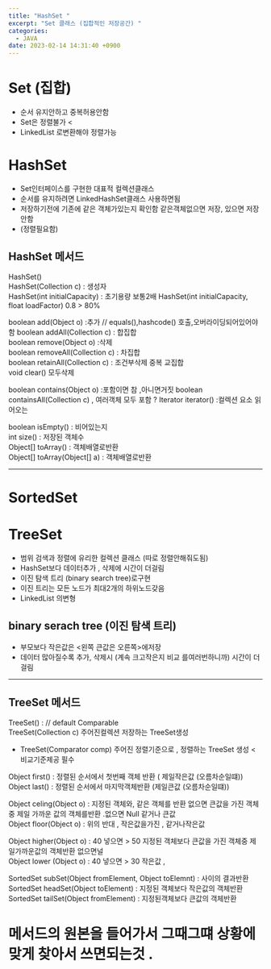 ```yaml
---
title: "HashSet "
excerpt: "Set 클래스 (집합적인 저장공간) "
categories:
  - JAVA
date: 2023-02-14 14:31:40 +0900
---
```



# Set (집합)
- 순서 유지안하고 중복허용안함 
- Set은 정렬불가 <
- LinkedList 로변환해야 정렬가능  

# HashSet
- Set인터페이스를 구현한 대표적 컬렉션클래스 
- 순서를 유지하려면 LinkedHashSet클래스 사용하면됨
- 저장하기전에 기존에 같은 객체가있는지 확인함 같은객체없으면 저장, 있으면 저장안함
- (정렬필요함)


## HashSet 메서드 
HashSet()    
HashSet(Collection c)  : 생성자  
HashSet(int initialCapacity)  : 초기용량 보통2배 
HashSet(int initialCapacity, float loadFactor) 0.8 > 80%   

boolean add(Object o) :추가   // equals(),hashcode() 호출,오버라이딩되어있어야함 
boolean addAll(Collection c) : 합집합  
boolean remove(Object o) :삭제  
boolean removeAll(Collection c) : 차집합   
boolean retainAll(Collection c) : 조건부삭제  중복 교집합  
void clear() 모두삭제  

boolean contains(Object o) :포함이면 참 ,아니면거짓 
boolean containsAll(Collection c) , 여러객체 모두 포함 ? 
Iterator iterator() :컬렉션 요소 읽어오는 

boolean isEmpty() : 비어있는지  
int size() : 저장된 객체수  
Object[] toArray() : 객체배열로반환  
Object[] toArray(Object[] a) : 객체배열로반환    

-------

# SortedSet 
# TreeSet
- 범위 검색과 정렬에 유리한 컬렉션 클래스 (따로 정렬안해줘도됨)
- HashSet보다 데이터추가 , 삭제에 시간이 더걸림 
- 이진 탐색 트리 (binary search tree)로구현 
- 이진 트리는 모든 노드가 최대2개의 하위노드갖음 
- LinkedList 의변형 

## binary serach tree (이진 탐색 트리)
- 부모보다 작은값은 <왼쪽 큰값은 오른쪽>에저장  
- 데이터 많아질수록 추가, 삭제시 (계속 크고작은지 비교 를여러번하니까) 시간이 더걸림 

-------

## TreeSet 메서드

TreeSet() : // default Comparable  
TreeSet(Collection c) 주어진컬렉션 저장하는 TreeSet생성  
- TreeSet(Comparator comp) 주어진 정렬기준으로 , 정렬하는 TreeSet 생성 < 비교기준제공 필수   

Object first() : 정렬된 순서에서 첫번째 객체 반환 ( 제일작은값 (오름차순일떄))  
Object last() : 정렬된 순서에서 마지막객체반환 (제일큰값 (오름차순일떄))  


Object celing(Object o) : 지정된 객체와, 같은 객체를 반환 없으면 큰값을 가진 객체중 제일 가까운 값의 객체를반환 .없으면 Null 같거나 큰값  
Object floor(Object o) : 위의 반대 , 작은값을가진 , 같거나작은값   

Object higher(Object o) : 40 넣으면 > 50 지정된 객체보다 큰값을 가진 객체중 제일가까운값의 객체반환 없으면널  
Object lower (Object o) : 40 넣으면 > 30 작은값 ,   

SortedSet subSet(Object fromElement, Object toElemnt) : 사이의 결과반환   
SortedSet headSet(Object toElement) : 지정된 객체보다 작은값의 객체반환  
SortedSet tailSet(Object fromElement) : 지정된객체보다 큰값의 객체반환  



# 메서드의 원본을 들어가서 그때그떄 상황에맞게 찾아서 쓰면되는것 . 